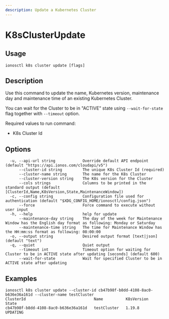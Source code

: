 ```yaml
---
description: Update a Kubernetes Cluster
---
```


# K8sClusterUpdate

## Usage

```text
ionosctl k8s cluster update [flags]
```

## Description

Use this command to update the name, Kubernetes version, maintenance day and maintenance time of an existing Kubernetes Cluster.

You can wait for the Cluster to be in "ACTIVE" state using `--wait-for-state` flag together with `--timeout` option.

Required values to run command:

* K8s Cluster Id

## Options

```text
  -u, --api-url string            Override default API endpoint (default "https://api.ionos.com/cloudapi/v5")
      --cluster-id string         The unique K8s Cluster Id (required)
      --cluster-name string       The name for the K8s Cluster
      --cluster-version string    The K8s version for the Cluster
      --cols strings              Columns to be printed in the standard output (default [ClusterId,Name,K8sVersion,State,MaintenanceWindow])
  -c, --config string             Configuration file used for authentication (default "$XDG_CONFIG_HOME/ionosctl/config.json")
      --force                     Force command to execute without user input
  -h, --help                      help for update
      --maintenance-day string    The day of the week for Maintenance Window has the English day format as following: Monday or Saturday
      --maintenance-time string   The time for Maintenance Window has the HH:mm:ss format as following: 08:00:00
  -o, --output string             Desired output format [text|json] (default "text")
  -q, --quiet                     Quiet output
      --timeout int               Timeout option for waiting for Cluster to be in ACTIVE state after updating [seconds] (default 600)
      --wait-for-state            Wait for specified Cluster to be in ACTIVE state after updating
```

## Examples

```text
ionosctl k8s cluster update --cluster-id cb47b98f-b8dd-4108-8ac0-b636e36a161d --cluster-name testCluster
ClusterId                              Name          K8sVersion   State
cb47b98f-b8dd-4108-8ac0-b636e36a161d   testCluster   1.19.8       UPDATING
```

